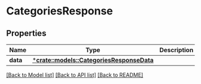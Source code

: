 # CategoriesResponse

## Properties

Name | Type | Description | Notes
------------ | ------------- | ------------- | -------------
**data** | [***crate::models::CategoriesResponseData**](CategoriesResponse_data.md) |  | 

[[Back to Model list]](../README.md#documentation-for-models) [[Back to API list]](../README.md#documentation-for-api-endpoints) [[Back to README]](../README.md)


